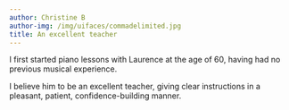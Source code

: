 ```yaml
---
author: Christine B
author-img: /img/uifaces/commadelimited.jpg
title: An excellent teacher
---
```


I first started piano lessons with Laurence at the age of 60, having had no previous musical experience.

I believe him to be an excellent teacher, giving clear instructions in a pleasant, patient, confidence-building manner.
